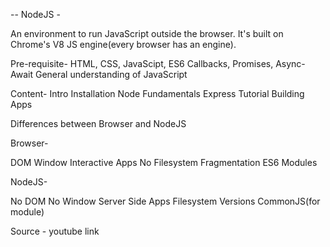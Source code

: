 -- NodeJS - 

An environment to run JavaScript outside the browser.
It's built on Chrome's V8 JS engine(every browser has an engine).

Pre-requisite-
HTML, CSS, JavaScipt, ES6
Callbacks, Promises, Async-Await
General understanding of JavaScript

Content-
Intro
Installation
Node Fundamentals
Express Tutorial
Building Apps

Differences between Browser and NodeJS

Browser-

DOM
Window
Interactive Apps
No Filesystem
Fragmentation
ES6 Modules

NodeJS-

No DOM
No Window
Server Side Apps
Filesystem
Versions
CommonJS(for module)

Source - youtube link
